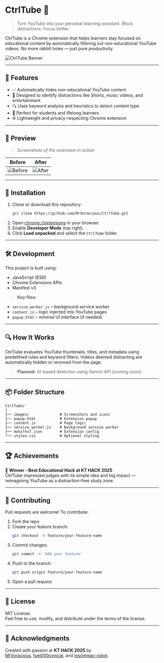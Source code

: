 # CtrlTube 🎯

> Turn YouTube into your personal learning assistant. Block distractions. Focus better.

CtrlTube is a Chrome extension that helps learners stay focused on educational content by automatically filtering out non-educational YouTube videos. No more rabbit holes — just pure productivity.

![CtrlTube Banner](images/banner.png) <!-- Add your image path -->

---

## 🚀 Features

- ✅ Automatically hides non-educational YouTube content  
- 🎯 Designed to identify distractions like Shorts, music videos, and entertainment  
- 🔍 Uses keyword analysis and heuristics to detect content type  
- 🧠 Perfect for students and lifelong learners  
- 🌐 Lightweight and privacy-respecting Chrome extension  

---

## 📸 Preview

> _Screenshots of the extension in action_

| Before | After |
|--------|-------|
| ![Before](images/before.png) | ![After](images/after.png) |

---

## 🧩 Installation

1. Clone or download this repository:
   ```bash
   git clone https://github.com/MrVoracious/CtrlTube.git
   ```
2. Open [chrome://extensions](chrome://extensions) in your browser.  
3. Enable **Developer Mode** (top right).  
4. Click **Load unpacked** and select the `CtrlTube` folder.  

---

## 🛠️ Development

This project is built using:

- JavaScript (ES6)
- Chrome Extensions APIs
- Manifest v3

> **Key files:**
- `service_worker.js` – background service worker
- `content.js` – logic injected into YouTube pages
- `popup.html` – minimal UI interface (if needed)

---

## 🔍 How It Works

CtrlTube evaluates YouTube thumbnails, titles, and metadata using predefined rules and keyword filters. Videos deemed distracting are automatically hidden or removed from the page.

> **Planned:** AI-based detection using Gemini API (coming soon).

---

## 📦 Folder Structure

```
CtrlTube/
│
├── images/              # Screenshots and icons
├── popup.html           # Extension popup
├── content.js           # Page logic
├── service_worker.js    # Background service worker
├── manifest.json        # Extension config
└── styles.css           # Optional styling
```

---

## 🏆 Achievements

🏅 **Winner - Best Educational Hack at KT HACK 2025**  
CtrlTube impressed judges with its simple idea and big impact — reimagining YouTube as a distraction-free study zone.

---

## 🤝 Contributing

Pull requests are welcome! To contribute:

1. Fork the repo  
2. Create your feature branch:  
   ```bash
   git checkout -b feature/your-feature-name
   ```
3. Commit changes:  
   ```bash
   git commit -m 'Add your feature'
   ```
4. Push to the branch:  
   ```bash
   git push origin feature/your-feature-name
   ```
5. Open a pull request  

---

## 📄 License

MIT License.  
Feel free to use, modify, and distribute under the terms of the license.

---

## 🙌 Acknowledgments

Created with passion at **KT HACK 2025** by  
[MrVoracious](https://github.com/MrVoracious), [fuel000cynical](https://github.com/fuel000cynical), and [insomniac-robot](https://github.com/Insomniac-Robot).
